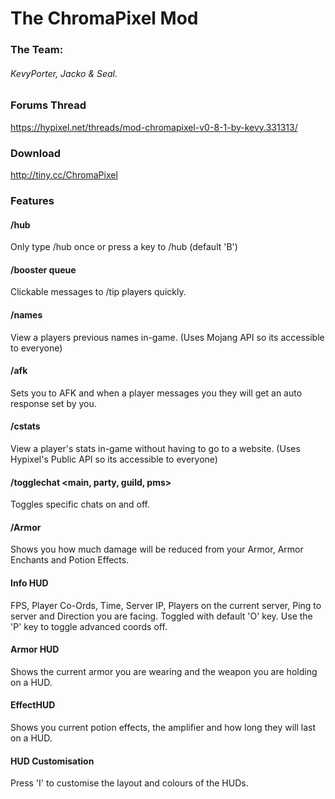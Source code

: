 The ChromaPixel Mod
======

### The Team:
###### KevyPorter, Jacko & Seal.

### Forums Thread
https://hypixel.net/threads/mod-chromapixel-v0-8-1-by-kevy.331313/

### Download
http://tiny.cc/ChromaPixel

### Features
#### /hub
Only type /hub once or press a key to /hub (default 'B')

#### /booster queue
Clickable messages to /tip players quickly.

#### /names <player>
View a players previous names in-game. (Uses Mojang API so its accessible to everyone)

#### /afk <message>
Sets you to AFK and when a player messages you they will get an auto response set by you.

#### /cstats <player>
View a player's stats in-game without having to go to a website. (Uses Hypixel's Public API so its accessible to everyone)

#### /togglechat <main, party, guild, pms>
Toggles specific chats on and off.

#### /Armor
Shows you how much damage will be reduced from your Armor, Armor Enchants and Potion Effects.

#### Info HUD
FPS, Player Co-Ords, Time, Server IP, Players on the current server, Ping to server and Direction you are facing.
Toggled with default 'O' key. Use the 'P' key to toggle advanced coords off.

#### Armor HUD
Shows the current armor you are wearing and the weapon you are holding on a HUD.

#### EffectHUD
Shows you current potion effects, the amplifier and how long they will last on a HUD.

#### HUD Customisation
Press 'I' to customise the layout and colours of the HUDs.
